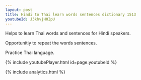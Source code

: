 ```yaml
---
layout: post
title: Hindi to Thai learn words sentences dictionary 1513 
youtubeId: J3khvjH0IpU
---
```

 
 
Helps to learn Thai words and sentences for Hindi speakers.

Opportunitiy to repeat the words sentences. 

Practice Thai language. 
 
{% include youtubePlayer.html id=page.youtubeId %}
 
 
{% include analytics.html %}